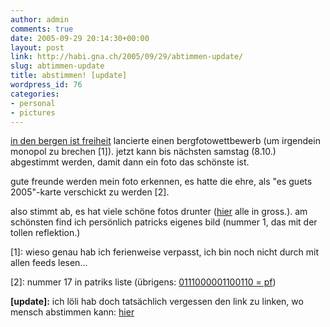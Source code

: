 ```yaml
---
author: admin
comments: true
date: 2005-09-29 20:14:30+00:00
layout: post
link: http://habi.gna.ch/2005/09/29/abtimmen-update/
slug: abtimmen-update
title: abstimmen! [update]
wordpress_id: 76
categories:
- personal
- pictures
---
```



[in den bergen ist freiheit](http://www.indenbergenistfreiheit.ch/) lancierte einen bergfotowettbewerb (um irgendein monopol zu brechen [1]). jetzt kann bis nächsten samstag (8.10.) abgestimmt werden, damit dann ein foto das schönste ist.
  
gute freunde werden mein foto erkennen, es hatte die ehre, als "es guets 2005"-karte verschickt zu werden [2].
  
also stimmt ab, es hat viele schöne fotos drunter ([hier](http://www.indenbergenistfreiheit.ch/?page_id=615) alle in gross.). am schönsten find ich persönlich patricks eigenes bild (nummer 1, das mit der tollen reflektion.)



[1]: wieso genau hab ich ferienweise verpasst, ich bin noch nicht durch mit allen feeds lesen...
  
[2]: nummer 17 in patriks liste (übrigens: [0111000001100110 = pf](http://nickciske.com/tools/binary.php))



**[update]:** ich löli hab doch tatsächlich vergessen den link zu linken, wo mensch abstimmen kann: [hier](http://www.indenbergenistfreiheit.ch/?page_id=633)

